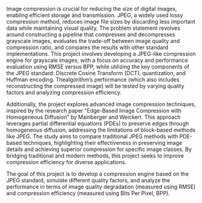 Image compression is crucial for reducing the size of digital images, enabling efficient storage and transmission. JPEG, a widely used lossy compression method, reduces image file sizes by discarding less important data while maintaining visual quality. The problem statement revolves around constructing a pipeline that compresses and decompresses grayscale images, evaluates the trade-off between image quality and compression ratio, and compares the results with other standard implementations. This project involves developing a JPEG-like compression engine for grayscale images, with a focus on accuracy and performance evaluation using RMSE versus BPP, while utilizing the key components of the JPEG standard: Discrete Cosine Transform (DCT), quantization, and Huffman encoding. Thealgorithm’s performance (which also includes reconstructing the compressed image) will be tested by varying quality factors and analyzing compression efficiency.

Additionally, the project explores advanced image compression techniques, inspired by the research paper ”Edge-Based Image Compression with Homogeneous Diffusion” by Mainberger and Weickert. This approach leverages partial differential equations (PDEs) to preserve edges through homogeneous diffusion, addressing the limitations of block-based methods like JPEG.
The study aims to compare traditional JPEG methods with PDE-based techniques, highlighting their effectiveness in preserving image details and achieving superior compression for specific image classes. By bridging traditional and modern methods, this project seeks to improve compression efficiency for diverse applications.


The goal of this project is to develop a compression engine based on the JPEG standard, simulate different quality factors, and analyze the performance in terms of image quality degradation (measured using RMSE) and compression efficiency (measured using Bits Per Pixel, BPP).
